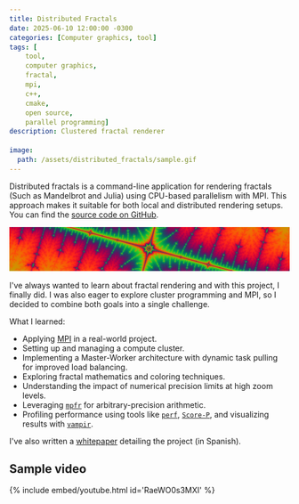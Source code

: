 ```yaml
---
title: Distributed Fractals
date: 2025-06-10 12:00:00 -0300
categories: [Computer graphics, tool]
tags: [
    tool, 
    computer graphics, 
    fractal,
    mpi,
    c++,
    cmake,
    open source,
    parallel programming]     
description: Clustered fractal renderer

image:
  path: /assets/distributed_fractals/sample.gif
---
```


Distributed fractals is a command-line application for rendering fractals (Such as Mandelbrot and Julia) using CPU-based parallelism with MPI. This approach makes it suitable for both local and distributed rendering setups. You can find the [source code on GitHub](https://github.com/FrancoYudica/DistributedFractals).

![](/assets/distributed_fractals/horizontal.png)

I've always wanted to learn about fractal rendering and with this project, I finally did. I was also eager to explore cluster programming and MPI, so I decided to combine both goals into a single challenge.

What I learned:
- Applying [MPI](https://www.open-mpi.org/) in a real-world project.
- Setting up and managing a compute cluster.
- Implementing a Master-Worker architecture with dynamic task pulling for improved load balancing.
- Exploring fractal mathematics and coloring techniques.
- Understanding the impact of numerical precision limits at high zoom levels.
- Leveraging [`mpfr`](https://www.mpfr.org/) for arbitrary-precision arithmetic.
- Profiling performance using tools like [`perf`](https://perfwiki.github.io/main/), [`Score-P`](https://www.vi-hps.org/projects/score-p/), and visualizing results with [`vampir`](https://vampir.eu/).

I've also written a [whitepaper](https://github.com/FrancoYudica/DistributedFractals-Whitepaper/releases) detailing the project (in Spanish).

## Sample video
{% include embed/youtube.html id='RaeWO0s3MXI' %}

